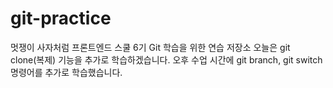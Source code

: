 # git-practice

멋쟁이 사자처럼 프론트엔드 스쿨 6기 Git 학습을 위한 연습 저장소
오늘은 git clone(복제) 기능을 추가로 학습하겠습니다.
오후 수업 시간에 git branch, git switch 명령어를 추가로 학습했습니다.

